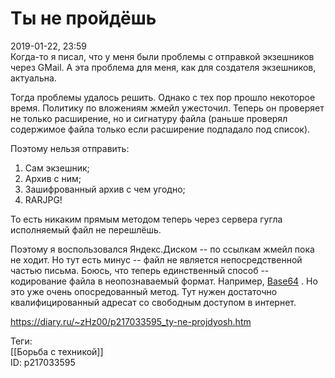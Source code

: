 Ты не пройдёшь
===============

   
 2019-01-22, 23:59   
  Когда-то я писал, что у меня были проблемы с отправкой экзешников через GMail. А эта проблема для меня, как для создателя экзешников, актуальна.   
   
 Тогда проблемы удалось решить. Однако с тех пор прошло некоторое время. Политику по вложениям жмейл ужесточил. Теперь он проверяет не только расширение, но и сигнатуру файла (раньше проверял содержимое файла только если расширение подпадало под список).   
   
 Поэтому нельзя отправить:   
 1. Сам экзешник;   
 2. Архив с ним;   
 3. Зашифрованный архив с чем угодно;   
 4. RARJPG!   
   
 То есть никаким прямым методом теперь через сервера гугла исполняемый файл не перешлёшь.   
   
 Поэтому я воспользовался Яндекс.Диском -- по ссылкам жмейл пока не ходит. Но тут есть минус -- файл не является непосредственной частью письма. Боюсь, что теперь единственный способ -- кодирование файла в неопознаваемый формат. Например,  [Base64](https://www.base64encode.org/)  . Но это уже очень опосредованный метод. Тут нужен достаточно квалифицированный адресат со свободным доступом в интернет.   
    
 <https://diary.ru/~zHz00/p217033595_ty-ne-projdyosh.htm>   
   
 Теги:   
 [[Борьба с техникой]]   
 ID: p217033595